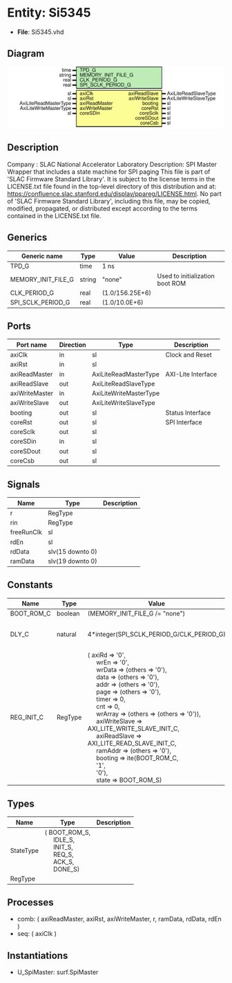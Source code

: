 # Entity: Si5345

- **File**: Si5345.vhd
## Diagram

![Diagram](Si5345.svg "Diagram")
## Description

Company    : SLAC National Accelerator Laboratory
Description: SPI Master Wrapper that includes a state machine for SPI paging
This file is part of 'SLAC Firmware Standard Library'.
It is subject to the license terms in the LICENSE.txt file found in the
top-level directory of this distribution and at:
   https://confluence.slac.stanford.edu/display/ppareg/LICENSE.html.
No part of 'SLAC Firmware Standard Library', including this file,
may be copied, modified, propagated, or distributed except according to
the terms contained in the LICENSE.txt file.
## Generics

| Generic name       | Type   | Value           | Description                     |
| ------------------ | ------ | --------------- | ------------------------------- |
| TPD_G              | time   | 1 ns            |                                 |
| MEMORY_INIT_FILE_G | string | "none"          | Used to initialization boot ROM |
| CLK_PERIOD_G       | real   | (1.0/156.25E+6) |                                 |
| SPI_SCLK_PERIOD_G  | real   | (1.0/10.0E+6)   |                                 |
## Ports

| Port name      | Direction | Type                   | Description        |
| -------------- | --------- | ---------------------- | ------------------ |
| axiClk         | in        | sl                     | Clock and Reset    |
| axiRst         | in        | sl                     |                    |
| axiReadMaster  | in        | AxiLiteReadMasterType  | AXI-Lite Interface |
| axiReadSlave   | out       | AxiLiteReadSlaveType   |                    |
| axiWriteMaster | in        | AxiLiteWriteMasterType |                    |
| axiWriteSlave  | out       | AxiLiteWriteSlaveType  |                    |
| booting        | out       | sl                     | Status Interface   |
| coreRst        | out       | sl                     | SPI Interface      |
| coreSclk       | out       | sl                     |                    |
| coreSDin       | in        | sl                     |                    |
| coreSDout      | out       | sl                     |                    |
| coreCsb        | out       | sl                     |                    |
## Signals

| Name       | Type             | Description |
| ---------- | ---------------- | ----------- |
| r          | RegType          |             |
| rin        | RegType          |             |
| freeRunClk | sl               |             |
| rdEn       | sl               |             |
| rdData     | slv(15 downto 0) |             |
| ramData    | slv(19 downto 0) |             |
## Constants

| Name       | Type    | Value                                                                                                                                                                                                                                                                                                                                                                                                                                                                                                                                                                                                                                                                                                                                                                                                                                                                                                                                                                                                                                                                                                                              | Description                        |
| ---------- | ------- | ---------------------------------------------------------------------------------------------------------------------------------------------------------------------------------------------------------------------------------------------------------------------------------------------------------------------------------------------------------------------------------------------------------------------------------------------------------------------------------------------------------------------------------------------------------------------------------------------------------------------------------------------------------------------------------------------------------------------------------------------------------------------------------------------------------------------------------------------------------------------------------------------------------------------------------------------------------------------------------------------------------------------------------------------------------------------------------------------------------------------------------- | ---------------------------------- |
| BOOT_ROM_C | boolean |  (MEMORY_INIT_FILE_G /= "none")                                                                                                                                                                                                                                                                                                                                                                                                                                                                                                                                                                                                                                                                                                                                                                                                                                                                                                                                                                                                                                                                                                    |                                    |
| DLY_C      | natural |  4*integer(SPI_SCLK_PERIOD_G/CLK_PERIOD_G)                                                                                                                                                                                                                                                                                                                                                                                                                                                                                                                                                                                                                                                                                                                                                                                                                                                                                                                                                                                                                                                                                         | >= 2 SCLK delay between SPI cycles |
| REG_INIT_C | RegType |  (       axiRd         => '0',<br><span style="padding-left:20px">       wrEn          => '0',<br><span style="padding-left:20px">       wrData        => (others => '0'),<br><span style="padding-left:20px">       data          => (others => '0'),<br><span style="padding-left:20px">       addr          => (others => '0'),<br><span style="padding-left:20px">       page          => (others => '0'),<br><span style="padding-left:20px">       timer         => 0,<br><span style="padding-left:20px">       cnt           => 0,<br><span style="padding-left:20px">       wrArray       => (others => (others => '0')),<br><span style="padding-left:20px">       axiWriteSlave => AXI_LITE_WRITE_SLAVE_INIT_C,<br><span style="padding-left:20px">       axiReadSlave  => AXI_LITE_READ_SLAVE_INIT_C,<br><span style="padding-left:20px">       ramAddr       => (others => '0'),<br><span style="padding-left:20px">       booting       => ite(BOOT_ROM_C,<br><span style="padding-left:20px"> '1',<br><span style="padding-left:20px"> '0'),<br><span style="padding-left:20px">       state         => BOOT_ROM_S) |                                    |
## Types

| Name      | Type                                                                                                                                                                                                                                     | Description |
| --------- | ---------------------------------------------------------------------------------------------------------------------------------------------------------------------------------------------------------------------------------------- | ----------- |
| StateType | ( BOOT_ROM_S,<br><span style="padding-left:20px"> IDLE_S,<br><span style="padding-left:20px"> INIT_S,<br><span style="padding-left:20px"> REQ_S,<br><span style="padding-left:20px"> ACK_S,<br><span style="padding-left:20px"> DONE_S)  |             |
| RegType   |                                                                                                                                                                                                                                          |             |
## Processes
- comb: ( axiReadMaster, axiRst, axiWriteMaster, r, ramData, rdData,
                   rdEn )
- seq: ( axiClk )
## Instantiations

- U_SpiMaster: surf.SpiMaster
